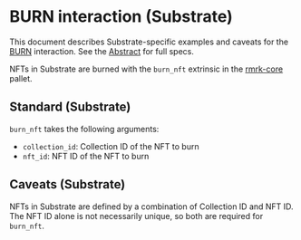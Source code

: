 # BURN interaction (Substrate)

This document describes Substrate-specific examples and caveats for the [BURN](../../abstract/interactions/burn.md) interaction.  See the [Abstract](../../abstract/interactions/burn.md) for full specs.

NFTs in Substrate are burned with the `burn_nft` extrinsic in the [rmrk-core](https://github.com/rmrk-team/rmrk-substrate/blob/main/pallets/rmrk-core/src/lib.rs) pallet.

## Standard (Substrate)
`burn_nft` takes the following arguments:
- `collection_id`: Collection ID of the NFT to burn
- `nft_id`: NFT ID of the NFT to burn

## Caveats (Substrate)
NFTs in Substrate are defined by a combination of Collection ID and NFT ID.  The NFT ID alone is not necessarily unique, so both are required for `burn_nft`.